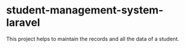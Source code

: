 # student-management-system-laravel
This project helps to maintain the records and all the data of a student.
